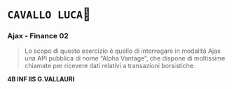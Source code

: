 # **`CAVALLO LUCA`:horse:**
### Ajax - Finance 02
>Lo scopo di questo esercizio è quello di interrogare in modalità Ajax una API pubblica di nome “Alpha Vantage”, che dispone di moltissime chiamate per ricevere dati relativi a transazioni borsistiche.

**4B INF IIS G.VALLAURI**
